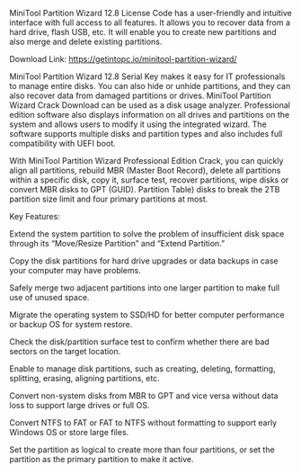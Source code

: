 MiniTool Partition Wizard 12.8 License Code has a user-friendly and intuitive interface with full access to all features. It allows you to recover data from a hard drive, flash USB, etc. It will enable you to create new partitions and also merge and delete existing partitions.

Download Link: https://getintopc.io/minitool-partition-wizard/

MiniTool Partition Wizard 12.8 Serial Key makes it easy for IT professionals to manage entire disks. You can also hide or unhide partitions, and they can also recover data from damaged partitions or drives. MiniTool Partition Wizard Crack Download can be used as a disk usage analyzer. Professional edition software also displays information on all drives and partitions on the system and allows users to modify it using the integrated wizard. The software supports multiple disks and partition types and also includes full compatibility with UEFI boot.

With MiniTool Partition Wizard Professional Edition Crack, you can quickly align all partitions, rebuild MBR (Master Boot Record), delete all partitions within a specific disk, copy it, surface test, recover partitions, wipe disks or convert MBR disks to GPT (GUID). Partition Table) disks to break the 2TB partition size limit and four primary partitions at most.

Key Features:

Extend the system partition to solve the problem of insufficient disk space through its “Move/Resize Partition” and “Extend Partition.”

Copy the disk partitions for hard drive upgrades or data backups in case your computer may have problems.

Safely merge two adjacent partitions into one larger partition to make full use of unused space.

Migrate the operating system to SSD/HD for better computer performance or backup OS for system restore.

Check the disk/partition surface test to confirm whether there are bad sectors on the target location.

Enable to manage disk partitions, such as creating, deleting, formatting, splitting, erasing, aligning partitions, etc.

Convert non-system disks from MBR to GPT and vice versa without data loss to support large drives or full OS.

Convert NTFS to FAT or FAT to NTFS without formatting to support early Windows OS or store large files.

Set the partition as logical to create more than four partitions, or set the partition as the primary partition to make it active.
